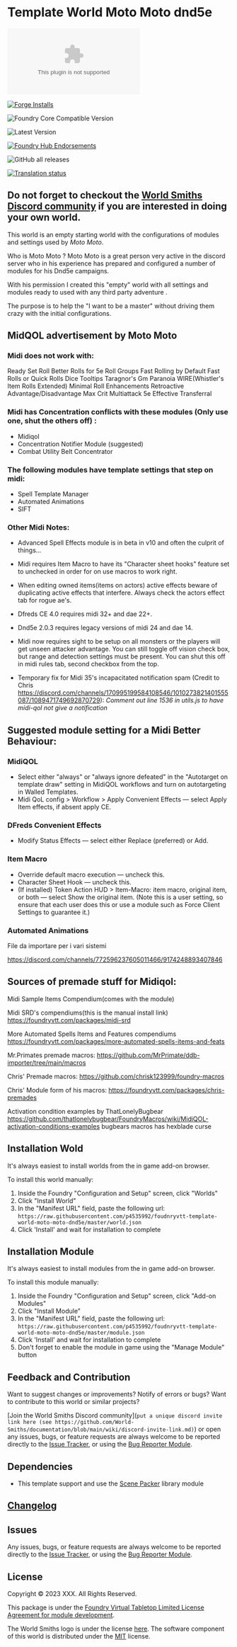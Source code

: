 # Template World Moto Moto dnd5e

![Latest Release Download Count](https://img.shields.io/github/downloads/p4535992/foundryvtt-template-world-moto-moto-dnd5e/latest/module.zip?color=2b82fc&label=DOWNLOADS&style=for-the-badge)

[![Forge Installs](https://img.shields.io/badge/dynamic/json?label=Forge%20Installs&query=package.installs&suffix=%25&url=https%3A%2F%2Fforge-vtt.com%2Fapi%2Fbazaar%2Fpackage%2Ftemplate-world-moto-moto-dnd5e&colorB=006400&style=for-the-badge)](https://forge-vtt.com/bazaar#package=template-world-moto-moto-dnd5e)

![Foundry Core Compatible Version](https://img.shields.io/badge/dynamic/json.svg?url=https%3A%2F%2Fraw.githubusercontent.com%2Fp4535992%2Ftemplate-world-moto-moto-dnd5e%2Fmaster%2Fworld.json&label=Foundry%20Version&query=$.compatibility.verified&colorB=orange&style=for-the-badge)

![Latest Version](https://img.shields.io/badge/dynamic/json.svg?url=https%3A%2F%2Fraw.githubusercontent.com%2Fp4535992%2Ftemplate-world-moto-moto-dnd5e%2Fmaster%%2Fworld.json&label=Latest%20Release&prefix=v&query=$.version&colorB=red&style=for-the-badge)

[![Foundry Hub Endorsements](https://img.shields.io/endpoint?logoColor=white&url=https%3A%2F%2Fwww.foundryvtt-hub.com%2Fwp-json%2Fhubapi%2Fv1%2Fpackage%2Ftemplate-world-moto-moto-dnd5e%2Fshield%2Fendorsements&style=for-the-badge)](https://www.foundryvtt-hub.com/package/template-world-moto-moto-dnd5e/)

![GitHub all releases](https://img.shields.io/github/downloads/p4535992/foundryvtt-template-world-moto-moto-dnd5e/total?style=for-the-badge)

[![Translation status](https://weblate.foundryvtt-hub.com/widgets/template-world-moto-moto-dnd5e/-/287x66-black.png)](https://weblate.foundryvtt-hub.com/engage/template-world-moto-moto-dnd5e/)

## Do not forget to checkout the [World Smiths Discord community](https://discord.gg/2YCFD8fxG7) if you are interested in doing your own world.

This world is an empty starting world with the configurations of modules and settings used by _Moto Moto_.

Who is Moto Moto ? Moto Moto is a great person very active in the discord server who in his experience has prepared and configured a number of modules for his Dnd5e campaigns.

With his permission I created this "empty" world with all settings and modules ready to used with any third party adventure .

The purpose is to help the "I want to be a master" without driving them crazy with the initial configurations.

## MidQOL advertisement by Moto Moto

### Midi does not work with:

Ready Set Roll
Better Rolls for 5e
Roll Groups
Fast Rolling by Default
Fast Rolls or Quick Rolls
Dice Tooltips
Taragnor's Gm Paranoia
WIRE(Whistler's Item Rolls Extended)
Minimal Roll Enhancements
Retroactive Advantage/Disadvantage
Max Crit
Multiattack 5e
Effective Transferral

### Midi has Concentration conflicts with these modules (Only use one, shut the others off) :

- Midiqol
- Concentration Notifier Module (suggested)
- Combat Utility Belt Concentrator

### The following modules have template settings that step on midi:

- Spell Template Manager
- Automated Animations
- SIFT

### Other Midi Notes:

- Advanced Spell Effects module is in beta in v10 and often the culprit of things...

- Midi requires Item Macro to have its "Character sheet hooks" feature set to unchecked in order for on use macros to work right.

- When editing owned items(items on actors) active effects beware of duplicating active effects that interfere.  Always check the actors effect tab for rogue ae's.
- Dfreds CE 4.0 requires midi 32+ and dae 22+.

- Dnd5e 2.0.3 requires legacy versions of midi 24 and dae 14.

- Midi now requires sight to be setup on all monsters or the players will get unseen attacker advantage.  You can still toggle off vision check box, but range and detection settings must be present.  You can shut this off in midi rules tab, second checkbox from the top.

- Temporary fix for Midi 35's incapacitated notification spam (Credit to Chris https://discord.com/channels/170995199584108546/1010273821401555087/1089471749692870729):
_Comment out line 1536 in utils.js to have midi-qol not give a notification_

## Suggested module setting for a Midi Better Behaviour:

### MidiQOL

- Select either "always" or "always ignore defeated" in the "Autotarget on template draw" setting in MidiQOL workflows and turn on autotargeting in Walled Templates.
- Midi QoL config > Workflow > Apply Convenient Effects — select Apply Item effects, if absent apply CE.

### DFreds Convenient Effects 

- Modify Status Effects — select either Replace (preferred) or Add.

### Item Macro 

- Override default macro execution — uncheck this.
- Character Sheet Hook — uncheck this.
- (If installed) Token Action HUD > Item-Macro: item macro, original item, or both — select Show the original item. (Note this is a user setting, so ensure that each user does this or use a module such as Force Client Settings to guarantee it.)

### Automated Animations

File da importare per i vari sistemi

https://discord.com/channels/772596237605011466/9174248893407846

## Sources of premade stuff for Midiqol:

Midi Sample Items Compendium(comes with the module)

Midi SRD's compendiums(this is the manual install link)
https://foundryvtt.com/packages/midi-srd

More Automated Spells Items and Features compendiums
https://foundryvtt.com/packages/more-automated-spells-items-and-feats

Mr.Primates premade macros:
https://github.com/MrPrimate/ddb-importer/tree/main/macros

Chris' Premade macros:
https://github.com/chrisk123999/foundry-macros

Chris' Module form of his macros:
https://foundryvtt.com/packages/chris-premades

Activation condition examples by ThatLonelyBugbear
https://github.com/thatlonelybugbear/FoundryMacros/wiki/MidiQOL-activation-conditions-examples 
bugbears macros has hexblade curse

## Installation Wold

It's always easiest to install worlds from the in game add-on browser.

To install this world manually:
1.  Inside the Foundry "Configuration and Setup" screen, click "Worlds"
2.  Click "Install World"
3.  In the "Manifest URL" field, paste the following url:
`https://raw.githubusercontent.com/p4535992/foudnryvtt-template-world-moto-moto-dnd5e/master/world.json`
4.  Click 'Install' and wait for installation to complete

## Installation Module

It's always easiest to install modules from the in game add-on browser.

To install this module manually:
1.  Inside the Foundry "Configuration and Setup" screen, click "Add-on Modules"
2.  Click "Install Module"
3.  In the "Manifest URL" field, paste the following url:
`https://raw.githubusercontent.com/p4535992/foudnryvtt-template-world-moto-moto-dnd5e/master/module.json`
4.  Click 'Install' and wait for installation to complete
5.  Don't forget to enable the module in game using the "Manage Module" button

## Feedback and Contribution

Want to suggest changes or improvements? Notify of errors or bugs?
Want to contribute to this world or similar projects?

[Join the World Smiths Discord community](`put a unique discord invite link here (see https://github.com/World-Smiths/documentation/blob/main/wiki/discord-invite-link.md)`) or open any issues, bugs, or feature requests are always welcome to be reported directly to the [Issue Tracker](https://github.com/p4535992/foundryvtt-template-world-moto-moto-dnd5e/issues ), or using the [Bug Reporter Module](https://foundryvtt.com/packages/bug-reporter/).

## Dependencies

- This template support and use the [Scene Packer](https://foundryvtt.com/packages/scene-packer) library module

## [Changelog](./changelog.md)

## Issues

Any issues, bugs, or feature requests are always welcome to be reported directly to the [Issue Tracker](https://github.com/p4535992/foundryvtt-template-world-moto-moto-dnd5e/issues ), or using the [Bug Reporter Module](https://foundryvtt.com/packages/bug-reporter/).

## License

Copyright © 2023 XXX. All Rights Reserved.

This package is under the [Foundry Virtual Tabletop Limited License Agreement for module development](https://foundryvtt.com/article/license/).

The World Smiths logo is under the license [here](https://github.com/World-Smiths/documentation#license).
The software component of this world is distributed under the [MIT](./LICENSE) license.
